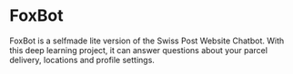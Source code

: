 # FoxBot
FoxBot is a selfmade lite version of the Swiss Post Website Chatbot. With this deep learning project, it can answer questions about your parcel delivery, locations and profile settings.
